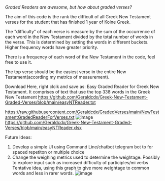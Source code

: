*Graded Readers are awesome, but how about graded verses?*

The aim of this code is the rank the difficult of all Greek New Testament verses for the student that has finished 1 year of Koine Greek.

The "difficulty" of each verse is measure by the sum of the occurrence of each word in the New Testament divided by the total number of words in the verse. This is determined by setting the words in different buckets. Higher frequency words have greater priority.

There is a frequency of each word of the New Testament in the code, feel free to use it.

The top verse should be the easiest verse in the entire New Testament(according my metrics of measurement). 

Download Here, right clcik and save as:
Easy Graded Reader for Greek New Testament. It comprises of text that use the top 338 words in the Greek New Testament
https://github.com/Geraldcdx/Greek-New-Testament-Graded-Verses/blob/main/easyNTReader.txt


https://raw.githubusercontent.com/Geraldcdx/GradedVerses/main/NewTestamentGradedReaderForVerses.txt
![image](https://user-images.githubusercontent.com/35788598/137582195-f99c92cd-1afa-469e-89f7-07fae3bb6c12.png)
https://github.com/Geraldcdx/Greek-New-Testament-Graded-Verses/blob/main/easyNTReader.xlsx

Future Ideas: 
1) Develop a simple UI using Command Line/chatbot telegram bot to for spaced repetiton or multiple choice
2) Change the weighing metrics used to determine the weightage. Possibly to explore input such as increased difficulty of participles/mi verbs
Tentative idea, using this graph to give more weightage to common words and less in rarer words.
![image](https://user-images.githubusercontent.com/35788598/137605687-c02a7e82-d4d4-4eb5-80c8-39a1bf25949e.png)



